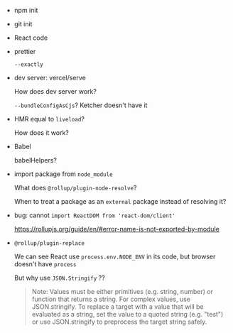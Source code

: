 - npm init
- git init
- React code
- prettier

  `--exactly`

- dev server: vercel/serve

  How does dev server work?

  `--bundleConfigAsCjs`? Ketcher doesn't have it

- HMR
  equal to `liveload`?

  How does it work?

- Babel

  babelHelpers?

- import package from `node_module`

  What does `@rollup/plugin-node-resolve`?

  When to treat a package as an `external` package instead of resolving it?

- bug: cannot `import ReactDOM from 'react-dom/client'`

  https://rollupjs.org/guide/en/#error-name-is-not-exported-by-module

- `@rollup/plugin-replace`

  We can see React use `process.env.NODE_ENV` in its code, but browser doesn't have `process`

  But why use `JSON.Stringify` ??

  > Note: Values must be either primitives (e.g. string, number) or function that returns a string. For complex values, use JSON.stringify. To replace a target with a value that will be evaluated as a string, set the value to a quoted string (e.g. "test") or use JSON.stringify to preprocess the target string safely.

